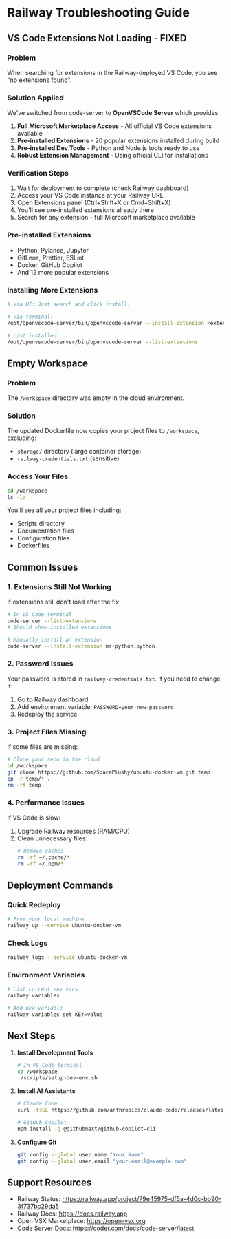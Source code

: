 # Railway Troubleshooting Guide

## VS Code Extensions Not Loading - FIXED

### Problem
When searching for extensions in the Railway-deployed VS Code, you see "no extensions found".

### Solution Applied
We've switched from code-server to **OpenVSCode Server** which provides:
1. **Full Microsoft Marketplace Access** - All official VS Code extensions available
2. **Pre-installed Extensions** - 20 popular extensions installed during build
3. **Pre-installed Dev Tools** - Python and Node.js tools ready to use
4. **Robust Extension Management** - Using official CLI for installations

### Verification Steps
1. Wait for deployment to complete (check Railway dashboard)
2. Access your VS Code instance at your Railway URL
3. Open Extensions panel (Ctrl+Shift+X or Cmd+Shift+X)
4. You'll see pre-installed extensions already there
5. Search for any extension - full Microsoft marketplace available

### Pre-installed Extensions
- Python, Pylance, Jupyter
- GitLens, Prettier, ESLint
- Docker, GitHub Copilot
- And 12 more popular extensions

### Installing More Extensions
```bash
# Via UI: Just search and click install!

# Via terminal:
/opt/openvscode-server/bin/openvscode-server --install-extension <extension-id>

# List installed:
/opt/openvscode-server/bin/openvscode-server --list-extensions
```

## Empty Workspace

### Problem
The `/workspace` directory was empty in the cloud environment.

### Solution
The updated Dockerfile now copies your project files to `/workspace`, excluding:
- `storage/` directory (large container storage)
- `railway-credentials.txt` (sensitive)

### Access Your Files
```bash
cd /workspace
ls -la
```

You'll see all your project files including:
- Scripts directory
- Documentation files
- Configuration files
- Dockerfiles

## Common Issues

### 1. Extensions Still Not Working
If extensions still don't load after the fix:
```bash
# In VS Code terminal
code-server --list-extensions
# Should show installed extensions

# Manually install an extension
code-server --install-extension ms-python.python
```

### 2. Password Issues
Your password is stored in `railway-credentials.txt`. If you need to change it:
1. Go to Railway dashboard
2. Add environment variable: `PASSWORD=your-new-password`
3. Redeploy the service

### 3. Project Files Missing
If some files are missing:
```bash
# Clone your repo in the cloud
cd /workspace
git clone https://github.com/SpacePlushy/ubuntu-docker-vm.git temp
cp -r temp/* .
rm -rf temp
```

### 4. Performance Issues
If VS Code is slow:
1. Upgrade Railway resources (RAM/CPU)
2. Clean unnecessary files:
   ```bash
   # Remove caches
   rm -rf ~/.cache/*
   rm -rf ~/.npm/*
   ```

## Deployment Commands

### Quick Redeploy
```bash
# From your local machine
railway up --service ubuntu-docker-vm
```

### Check Logs
```bash
railway logs --service ubuntu-docker-vm
```

### Environment Variables
```bash
# List current env vars
railway variables

# Add new variable
railway variables set KEY=value
```

## Next Steps

1. **Install Development Tools**
   ```bash
   # In VS Code terminal
   cd /workspace
   ./scripts/setup-dev-env.sh
   ```

2. **Install AI Assistants**
   ```bash
   # Claude Code
   curl -fsSL https://github.com/anthropics/claude-code/releases/latest/download/install.sh | sh
   
   # GitHub Copilot
   npm install -g @githubnext/github-copilot-cli
   ```

3. **Configure Git**
   ```bash
   git config --global user.name "Your Name"
   git config --global user.email "your.email@example.com"
   ```

## Support Resources

- Railway Status: https://railway.app/project/79e45975-df5a-4d0c-bb90-3f737bc29da5
- Railway Docs: https://docs.railway.app
- Open VSX Marketplace: https://open-vsx.org
- Code Server Docs: https://coder.com/docs/code-server/latest